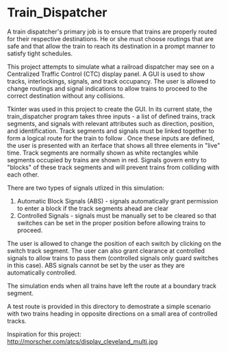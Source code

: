# Train_Dispatcher

A train dispatcher's primary job is to ensure that trains are properly routed for their respective destinations. He or she must choose routings that are safe and that allow the train to reach its destination in a prompt manner to satisfy tight schedules.

This project attempts to simulate what a railroad dispatcher may see on a Centralized Traffic Control (CTC) display panel. A GUI is used to show tracks, interlockings, signals, and track occupancy. The user is allowed to change routings and signal indications to allow trains to proceed to the correct destination without any collisions.

Tkinter was used in this project to create the GUI. In its current state, the train_dispatcher program takes three inputs - a list of defined trains, track segments, and signals with relevant attributes such as direction, position, and identification. Track segments and signals must be linked together to form a logical route for the train to follow . Once these inputs are defined, the user is presented with an iterface that shows all three elements in "live" time. Track segments are normally shown as white rectangles while segments occupied by trains are shown in red. Signals govern entry to "blocks" of these track segments and will prevent trains from colliding with each other.

There are two types of signals utlized in this simulation:
1. Automatic Block Signals (ABS) - signals automatically grant permission to enter a block if the track segments ahead are clear
2. Controlled Signals - signals must be manually set to be cleared so that switches can be set in the proper position before allowing trains to proceed.

The user is allowed to change the position of each switch by clicking on the switch track segment. The user can also grant clearance at controlled signals to allow trains to pass them (controlled signals only guard switches in this case). ABS signals cannot be set by the user as they are automatically controlled.

The simulation ends when all trains have left the route at a boundary track segment.

A test route is provided in this directory to demostrate a simple scenario with two trains heading in opposite directions on a small area of controlled tracks.

Inspiration for this project:
http://morscher.com/atcs/display_cleveland_multi.jpg
